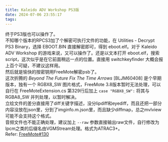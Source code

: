 ```yaml
---
title: Kaleido ADV Workshop PS3版
date: 2024-07-06 23:55:17
tags:
---
```

终于PS3版也可以操作了。  
不知哪个版本的RPCS3加了个解密可执行文件的功能，在 Utilities - Decrypt PS3 Binary，选择 EBOOT.BIN 直接解密即可，得到 eboot.elf。对于 Kaleido ADV Workshop 的游戏来说，又可以操作了。还是以文本打开 eboot.elf，搜索script，这次似乎是在它前面稍远一点的位置。直接用 switchkeyfinder 大概会报上百个可疑，不建议这样用。  
然后就是愉快的按密钥用FreeMote解密psb了。  
这次折腾的 _Beyond The Future Fix The Time Arrows_ \[BLJM60408\] 是个早期版本，独有一个 RGBX8_SW 图片格式，FreeMote 3.8版本暂时无法处理，可以自行在 FreeMoteExtension.cs 第329行后加上 `case "RGBX8_SW":` 将其与 RGBA8_SW 并列处理，以暂时解决。  
立绘文件的差分直接用了diff关键字描述，没分lipdiff和eyediff，而且还把一部分内容没放在json里，分到了imginfo.m.json里，而且缺少diffmap，总之mvlview可能不会支持这个格式。  
音频文件也不能正确处理，建议加上 `--raw` 参数直接输出raw文件，自行修改为lpcm之类的后缀名由VGMStream处理。格式为ATRAC3+。  
Refer: [FreeMote#130](https://github.com/UlyssesWu/FreeMote/issues/130)  